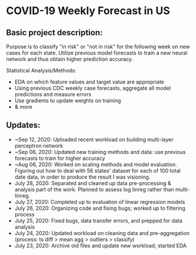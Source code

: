 # COVID-19 Weekly Forecast in US

## Basic project description:
  Purpose is to classify "in risk" or "not in risk" for the following week on new cases for each state. Utilize previous model forecasts to train a new neural network and thus obtain higher prediction accuracy.

  Statistical Analysis/Methods:
  * EDA on which feature values and target value are appropriate
  * Using previous CDC weekly case forecasts, aggregate all model predictions and measure errors
  * Use gradients to update weights on training
  * & more


## Updates:

* ~Sep 12, 2020: Uploaded recent workload on building multi-layer perceptron network
* ~Sep 06, 2020: Updated new training methods and data: use previous forecasts to train for higher accuracy
* ~Aug 06, 2020: Worked on scaling methods and model evaluation. Figuring out how to deal with 56 states' dataset for each of 100 total date data, in order to produce the result I was visioning.
* July 28, 2020: Separated and cleaned up data pre-processing & analysis part of the work. Planned to assess log linreg rather than multi-linreg.
* July 27, 2020: Completed up to evaluation of linear regression models
* July 26, 2020: Organizing code and fixing bugs; worked up to filtering process
* July 25, 2020: Fixed bugs, data transfer errors, and prepped for data analysis
* July 24, 2020: Updated workload on cleaning data and pre-aggregation (process: ts diff > mean agg > outliers > classify)
* July 23, 2020: Archive old files and update new workload; started EDA
